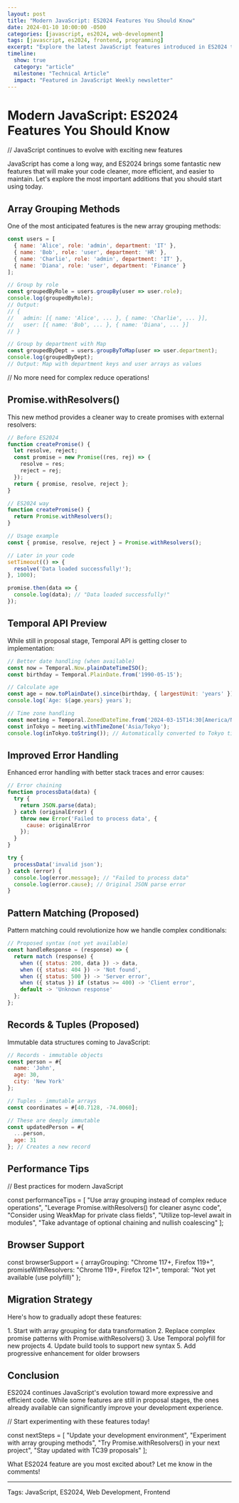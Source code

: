 ```yaml
---
layout: post
title: "Modern JavaScript: ES2024 Features You Should Know"
date: 2024-01-10 10:00:00 -0500
categories: [javascript, es2024, web-development]
tags: [javascript, es2024, frontend, programming]
excerpt: "Explore the latest JavaScript features introduced in ES2024 that will make your code more efficient and readable."
timeline:
  show: true
  category: "article"
  milestone: "Technical Article"
  impact: "Featured in JavaScript Weekly newsletter"
---
```


# <span class="ide-keyword">Modern</span> <span class="ide-class">JavaScript</span><span class="ide-operator">:</span> <span class="ide-class">ES2024</span> <span class="ide-class">Features</span> <span class="ide-class">You</span> <span class="ide-class">Should</span> <span class="ide-class">Know</span>

<span class="ide-comment">// JavaScript continues to evolve with exciting new features</span>

JavaScript has come a long way, and ES2024 brings some fantastic new features that will make your code cleaner, more efficient, and easier to maintain. Let's explore the most important additions that you should start using today.

## <span class="ide-keyword">Array</span> <span class="ide-class">Grouping</span> <span class="ide-class">Methods</span>

One of the most anticipated features is the new array grouping methods:

```javascript
const users = [
  { name: 'Alice', role: 'admin', department: 'IT' },
  { name: 'Bob', role: 'user', department: 'HR' },
  { name: 'Charlie', role: 'admin', department: 'IT' },
  { name: 'Diana', role: 'user', department: 'Finance' }
];

// Group by role
const groupedByRole = users.groupBy(user => user.role);
console.log(groupedByRole);
// Output: 
// {
//   admin: [{ name: 'Alice', ... }, { name: 'Charlie', ... }],
//   user: [{ name: 'Bob', ... }, { name: 'Diana', ... }]
// }

// Group by department with Map
const groupedByDept = users.groupByToMap(user => user.department);
console.log(groupedByDept);
// Output: Map with department keys and user arrays as values
```

<span class="ide-comment">// No more need for complex reduce operations!</span>

## <span class="ide-keyword">Promise</span><span class="ide-operator">.</span><span class="ide-function">withResolvers</span><span class="ide-bracket">()</span>

This new method provides a cleaner way to create promises with external resolvers:

```javascript
// Before ES2024
function createPromise() {
  let resolve, reject;
  const promise = new Promise((res, rej) => {
    resolve = res;
    reject = rej;
  });
  return { promise, resolve, reject };
}

// ES2024 way
function createPromise() {
  return Promise.withResolvers();
}

// Usage example
const { promise, resolve, reject } = Promise.withResolvers();

// Later in your code
setTimeout(() => {
  resolve('Data loaded successfully!');
}, 1000);

promise.then(data => {
  console.log(data); // "Data loaded successfully!"
});
```

## <span class="ide-keyword">Temporal</span> <span class="ide-class">API</span> <span class="ide-class">Preview</span>

While still in proposal stage, Temporal API is getting closer to implementation:

```javascript
// Better date handling (when available)
const now = Temporal.Now.plainDateTimeISO();
const birthday = Temporal.PlainDate.from('1990-05-15');

// Calculate age
const age = now.toPlainDate().since(birthday, { largestUnit: 'years' });
console.log(`Age: ${age.years} years`);

// Time zone handling
const meeting = Temporal.ZonedDateTime.from('2024-03-15T14:30[America/New_York]');
const inTokyo = meeting.withTimeZone('Asia/Tokyo');
console.log(inTokyo.toString()); // Automatically converted to Tokyo time
```

## <span class="ide-keyword">Improved</span> <span class="ide-class">Error</span> <span class="ide-class">Handling</span>

Enhanced error handling with better stack traces and error causes:

```javascript
// Error chaining
function processData(data) {
  try {
    return JSON.parse(data);
  } catch (originalError) {
    throw new Error('Failed to process data', { 
      cause: originalError 
    });
  }
}

try {
  processData('invalid json');
} catch (error) {
  console.log(error.message); // "Failed to process data"
  console.log(error.cause); // Original JSON parse error
}
```

## <span class="ide-keyword">Pattern</span> <span class="ide-class">Matching</span> <span class="ide-bracket">(</span><span class="ide-class">Proposed</span><span class="ide-bracket">)</span>

Pattern matching could revolutionize how we handle complex conditionals:

```javascript
// Proposed syntax (not yet available)
const handleResponse = (response) => {
  return match (response) {
    when ({ status: 200, data }) -> data,
    when ({ status: 404 }) -> 'Not found',
    when ({ status: 500 }) -> 'Server error',
    when ({ status }) if (status >= 400) -> 'Client error',
    default -> 'Unknown response'
  };
};
```

## <span class="ide-keyword">Records</span> <span class="ide-operator">&</span> <span class="ide-class">Tuples</span> <span class="ide-bracket">(</span><span class="ide-class">Proposed</span><span class="ide-bracket">)</span>

Immutable data structures coming to JavaScript:

```javascript
// Records - immutable objects
const person = #{
  name: 'John',
  age: 30,
  city: 'New York'
};

// Tuples - immutable arrays
const coordinates = #[40.7128, -74.0060];

// These are deeply immutable
const updatedPerson = #{
  ...person,
  age: 31
}; // Creates a new record
```

## <span class="ide-keyword">Performance</span> <span class="ide-class">Tips</span>

<span class="ide-comment">// Best practices for modern JavaScript</span>

<span class="ide-keyword">const</span> <span class="ide-variable">performanceTips</span> <span class="ide-operator">=</span> <span class="ide-bracket">[</span>
  <span class="ide-string">"Use array grouping instead of complex reduce operations"</span><span class="ide-operator">,</span>
  <span class="ide-string">"Leverage Promise.withResolvers() for cleaner async code"</span><span class="ide-operator">,</span>
  <span class="ide-string">"Consider using WeakMap for private class fields"</span><span class="ide-operator">,</span>
  <span class="ide-string">"Utilize top-level await in modules"</span><span class="ide-operator">,</span>
  <span class="ide-string">"Take advantage of optional chaining and nullish coalescing"</span>
<span class="ide-bracket">]</span><span class="ide-operator">;</span>

## <span class="ide-keyword">Browser</span> <span class="ide-class">Support</span>

<span class="ide-keyword">const</span> <span class="ide-variable">browserSupport</span> <span class="ide-operator">=</span> <span class="ide-bracket">{</span>
  <span class="ide-property">arrayGrouping</span><span class="ide-operator">:</span> <span class="ide-string">"Chrome 117+, Firefox 119+"</span><span class="ide-operator">,</span>
  <span class="ide-property">promiseWithResolvers</span><span class="ide-operator">:</span> <span class="ide-string">"Chrome 119+, Firefox 121+"</span><span class="ide-operator">,</span>
  <span class="ide-property">temporal</span><span class="ide-operator">:</span> <span class="ide-string">"Not yet available (use polyfill)"</span>
<span class="ide-bracket">}</span><span class="ide-operator">;</span>

## <span class="ide-keyword">Migration</span> <span class="ide-class">Strategy</span>

Here's how to gradually adopt these features:

<span class="ide-number">1</span><span class="ide-operator">.</span> <span class="ide-string">Start with array grouping for data transformation</span>
<span class="ide-number">2</span><span class="ide-operator">.</span> <span class="ide-string">Replace complex promise patterns with Promise.withResolvers()</span>
<span class="ide-number">3</span><span class="ide-operator">.</span> <span class="ide-string">Use Temporal polyfill for new projects</span>
<span class="ide-number">4</span><span class="ide-operator">.</span> <span class="ide-string">Update build tools to support new syntax</span>
<span class="ide-number">5</span><span class="ide-operator">.</span> <span class="ide-string">Add progressive enhancement for older browsers</span>

## <span class="ide-keyword">Conclusion</span>

ES2024 continues JavaScript's evolution toward more expressive and efficient code. While some features are still in proposal stages, the ones already available can significantly improve your development experience.

<span class="ide-comment">// Start experimenting with these features today!</span>

<span class="ide-keyword">const</span> <span class="ide-variable">nextSteps</span> <span class="ide-operator">=</span> <span class="ide-bracket">[</span>
  <span class="ide-string">"Update your development environment"</span><span class="ide-operator">,</span>
  <span class="ide-string">"Experiment with array grouping methods"</span><span class="ide-operator">,</span>
  <span class="ide-string">"Try Promise.withResolvers() in your next project"</span><span class="ide-operator">,</span>
  <span class="ide-string">"Stay updated with TC39 proposals"</span>
<span class="ide-bracket">]</span><span class="ide-operator">;</span>

What ES2024 feature are you most excited about? Let me know in the comments!

---

<span class="ide-keyword">Tags</span><span class="ide-operator">:</span> <span class="ide-string">JavaScript</span><span class="ide-operator">,</span> <span class="ide-string">ES2024</span><span class="ide-operator">,</span> <span class="ide-string">Web Development</span><span class="ide-operator">,</span> <span class="ide-string">Frontend</span>

